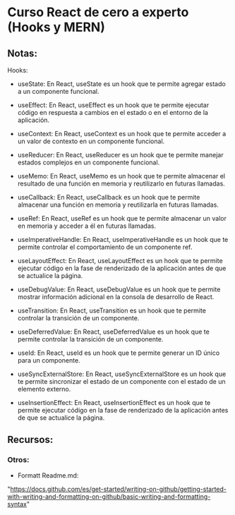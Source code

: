# Curso React de cero a experto (Hooks y MERN)

## Notas:

Hooks:

- useState: En React, useState es un hook que te permite agregar estado a un componente funcional.

- useEffect: En React, useEffect es un hook que te permite ejecutar código en respuesta a cambios en el estado o en el entorno de la aplicación.

- useContext: En React, useContext es un hook que te permite acceder a un valor de contexto en un componente funcional.

- useReducer: En React, useReducer es un hook que te permite manejar estados complejos en un componente funcional.

- useMemo: En React, useMemo es un hook que te permite almacenar el resultado de una función en memoria y reutilizarlo en futuras llamadas.

- useCallback: En React, useCallback es un hook que te permite almacenar una función en memoria y reutilizarla en futuras llamadas.

- useRef: En React, useRef es un hook que te permite almacenar un valor en memoria y acceder a él en futuras llamadas.

- useImperativeHandle: En React, useImperativeHandle es un hook que te permite controlar el comportamiento de un componente ref.

- useLayoutEffect: En React, useLayoutEffect es un hook que te permite ejecutar código en la fase de renderizado de la aplicación antes de que se actualice la página.

- useDebugValue: En React, useDebugValue es un hook que te permite mostrar información adicional en la consola de desarrollo de React.

- useTransition: En React, useTransition es un hook que te permite controlar la transición de un componente.

- useDeferredValue: En React, useDeferredValue es un hook que te permite controlar la transición de un componente.

- useId: En React,  useId es un hook que te permite generar un ID único para un componente.

- useSyncExternalStore: En React, useSyncExternalStore es un hook que te permite sincronizar el estado de un componente con el estado de un elemento externo.

- useInsertionEffect: En React, useInsertionEffect es un hook que te permite ejecutar código en la fase de renderizado de la aplicación antes de que se actualice la página.
     


## Recursos:

### Otros: 

- Formatt Readme.md:

"https://docs.github.com/es/get-started/writing-on-github/getting-started-with-writing-and-formatting-on-github/basic-writing-and-formatting-syntax"



